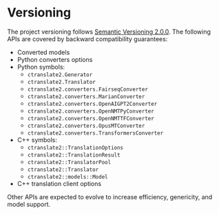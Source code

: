 # Versioning

The project versioning follows [Semantic Versioning 2.0.0](https://semver.org/). The following APIs are covered by backward compatibility guarantees:

* Converted models
* Python converters options
* Python symbols:
  * `ctranslate2.Generator`
  * `ctranslate2.Translator`
  * `ctranslate2.converters.FairseqConverter`
  * `ctranslate2.converters.MarianConverter`
  * `ctranslate2.converters.OpenAIGPT2Converter`
  * `ctranslate2.converters.OpenNMTPyConverter`
  * `ctranslate2.converters.OpenNMTTFConverter`
  * `ctranslate2.converters.OpusMTConverter`
  * `ctranslate2.converters.TransformersConverter`
* C++ symbols:
  * `ctranslate2::TranslationOptions`
  * `ctranslate2::TranslationResult`
  * `ctranslate2::TranslatorPool`
  * `ctranslate2::Translator`
  * `ctranslate2::models::Model`
* C++ translation client options

Other APIs are expected to evolve to increase efficiency, genericity, and model support.
